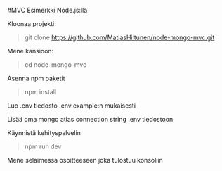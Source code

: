 #MVC Esimerkki Node.js:llä

Kloonaa projekti:
>git clone https://github.com/MatiasHiltunen/node-mongo-mvc.git

Mene kansioon:
>cd node-mongo-mvc

Asenna npm paketit
>npm install

Luo .env tiedosto .env.example:n mukaisesti

Lisää oma mongo atlas connection string .env tiedostoon

Käynnistä kehityspalvelin
>npm run dev

Mene selaimessa osoitteeseen joka tulostuu konsoliin